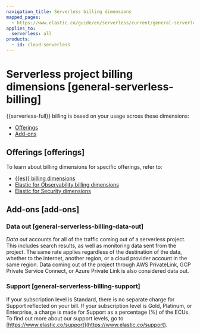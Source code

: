 ```yaml
---
navigation_title: Serverless billing dimensions
mapped_pages:
  - https://www.elastic.co/guide/en/serverless/current/general-serverless-billing.html
applies_to:
  serverless: all
products:
  - id: cloud-serverless
---
```


# Serverless project billing dimensions [general-serverless-billing]

{{serverless-full}} billing is based on your usage across these dimensions:

* [Offerings](#offerings)
* [Add-ons](#add-ons)


## Offerings [offerings] 

To learn about billing dimensions for specific offerings, refer to:

* [{{es}} billing dimensions](elasticsearch-billing-dimensions.md)
* [Elastic for Observability billing dimensions](elastic-observability-billing-dimensions.md)
* [Elastic for Security dimensions](security-billing-dimensions.md)


## Add-ons [add-ons] 


### Data out [general-serverless-billing-data-out] 

*Data out* accounts for all of the traffic coming out of a serverless project. This includes search results, as well as monitoring data sent from the project. The same rate applies regardless of the destination of the data, whether to the internet, another region, or a cloud provider account in the same region. Data coming out of the project through AWS PrivateLink, GCP Private Service Connect, or Azure Private Link is also considered data out.


### Support [general-serverless-billing-support] 

If your subscription level is Standard, there is no separate charge for Support reflected on your bill. If your subscription level is Gold, Platinum, or Enterprise, a charge is made for Support as a percentage (%) of the ECUs. To find out more about our support levels, go to [https://www.elastic.co/support](https://www.elastic.co/support).

